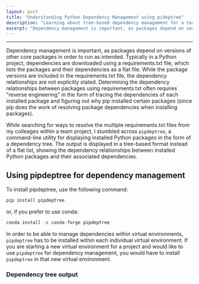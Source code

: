 ```yaml
---
layout: post
title: "Understanding Python Dependency Management using pideptree"
description: "Learning about tree-based dependency management for a team project developed in Python using pipdeptree"
excerpt: "Dependency management is important, as packages depend on versions of other core packages in order to run as intended. Typically in a Python project, dependencies are downloaded using a requirements.txt file, which lists the packages and their dependencies as a flat file. While the package versions are included in the requirements.txt file, the dependency relationships are not explicitly stated."
---
```

---

Dependency management is important, as packages depend on versions of other core packages in order to run as intended. Typically in a Python project, dependencies are downloaded using a requirements.txt file, which lists the packages and their dependencies as a flat file. While the package versions are included in the requirements.txt file, the dependency relationships are not explicitly stated. Determining the dependency relationships between packages using requirements.txt often requires "reverse engineering" in the form of tracing the dependencies of each installed package and figuring out why pip installed certain packages (since pip does the work of resolving package dependencies when installing packages).

While searching for ways to resolve the multiple requirements.txt files from my colleages within a team project, I stumbled across `pipdeptree`, a command-line utility for displaying installed Python packages in the form of a dependency tree. The output is displayed in a tree-based format instead of a flat list, showing the dependency relationships between installed Python packages and their associated dependencies.

## Using pipdeptree for dependency management

To install pipdeptree, use the following command:

```python
pip install pipdeptree
```

or, if you prefer to use conda:

```python
conda install -c conda-forge pipdeptree
```

In order to be able to manage dependencies within virtual environments, `pipdeptree` has to be installed within each individual virtual environment. If you are starting a new virtual environment for a project and would like to use `pipdeptree` for dependency management, you would have to install `pipdeptree` in that new virtual environment.

### Dependency tree output




